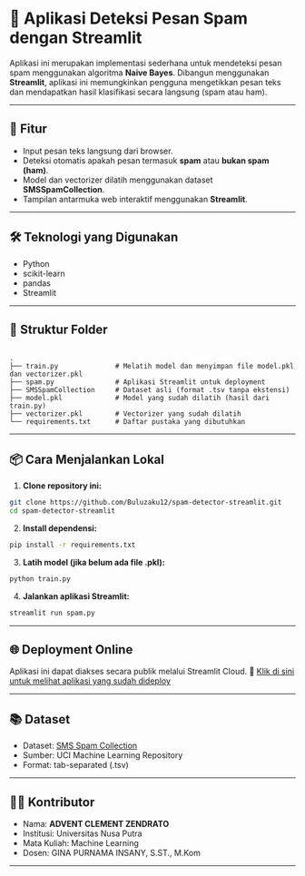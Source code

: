 
# 📧 Aplikasi Deteksi Pesan Spam dengan Streamlit

Aplikasi ini merupakan implementasi sederhana untuk mendeteksi pesan spam menggunakan algoritma **Naive Bayes**. Dibangun menggunakan **Streamlit**, aplikasi ini memungkinkan pengguna mengetikkan pesan teks dan mendapatkan hasil klasifikasi secara langsung (spam atau ham).

---

## 🚀 Fitur

- Input pesan teks langsung dari browser.
- Deteksi otomatis apakah pesan termasuk **spam** atau **bukan spam (ham)**.
- Model dan vectorizer dilatih menggunakan dataset **SMSSpamCollection**.
- Tampilan antarmuka web interaktif menggunakan **Streamlit**.

---

## 🛠 Teknologi yang Digunakan

- Python
- scikit-learn
- pandas
- Streamlit

---

## 📁 Struktur Folder

```

.
├── train.py              # Melatih model dan menyimpan file model.pkl dan vectorizer.pkl
├── spam.py               # Aplikasi Streamlit untuk deployment
├── SMSSpamCollection     # Dataset asli (format .tsv tanpa ekstensi)
├── model.pkl             # Model yang sudah dilatih (hasil dari train.py)
├── vectorizer.pkl        # Vectorizer yang sudah dilatih
└── requirements.txt      # Daftar pustaka yang dibutuhkan

````

---

## 📦 Cara Menjalankan Lokal

1. **Clone repository ini:**

```bash
git clone https://github.com/Buluzaku12/spam-detector-streamlit.git
cd spam-detector-streamlit
````

2. **Install dependensi:**

```bash
pip install -r requirements.txt
```

3. **Latih model (jika belum ada file .pkl):**

```bash
python train.py
```

4. **Jalankan aplikasi Streamlit:**

```bash
streamlit run spam.py
```

---

## 🌐 Deployment Online

Aplikasi ini dapat diakses secara publik melalui Streamlit Cloud.
🔗 [Klik di sini untuk melihat aplikasi yang sudah dideploy](https://spam-detector-app-x6cnc4w42x6pyauer9tdxv.streamlit.app/)



---

## 📚 Dataset

* Dataset: [SMS Spam Collection](https://archive.ics.uci.edu/ml/datasets/SMS+Spam+Collection)
* Sumber: UCI Machine Learning Repository
* Format: tab-separated (.tsv)

---

## 🙋‍♂️ Kontributor

* Nama: **ADVENT CLEMENT ZENDRATO**
* Institusi: Universitas Nusa Putra
* Mata Kuliah: Machine Learning
* Dosen: GINA PURNAMA INSANY, S.ST., M.Kom

---
